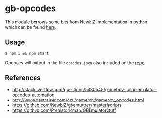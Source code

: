 # gb-opcodes

This module borrows some bits from NewbiZ implementation in python which can be found [here](https://github.com/NewbiZ/gbemu/blob/master/scripts/retrieve_opcodes.py).

## Usage

`$ npm i && npm start`

Opcodes will output in the file `opcodes.json` also included on the [repo](https://github.com/dmacosta/gb-opcodes/opcodes.json).

## References

- http://stackoverflow.com/questions/5430545/gameboy-color-emulator-opcodes-automation
- http://www.pastraiser.com/cpu/gameboy/gameboy_opcodes.html
- https://github.com/NewbiZ/gbemu/tree/master/scripts
- https://github.com/Prehistoricman/GBEmulatorStuff
